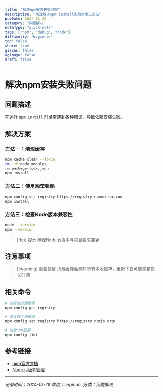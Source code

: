 ```yaml
---
title: "解决npm安装失败问题"
description: "快速解决npm install失败的常见方法"
pubDate: 2024-01-20
category: "问题解决"
noteType: "quick-note"
tags: ["npm", "debug", "node"]
difficulty: "beginner"
toc: false
share: true
giscus: false
ogImage: false
draft: false
---
```


# 解决npm安装失败问题

## 问题描述

在运行 `npm install` 时经常遇到各种错误，导致依赖安装失败。

## 解决方案

### 方法一：清理缓存

```bash
npm cache clean --force
rm -rf node_modules
rm package-lock.json
npm install
```

### 方法二：使用淘宝镜像

```bash
npm config set registry https://registry.npmmirror.com
npm install
```

### 方法三：检查Node版本兼容性

```bash
node --version
npm --version
```

> [!tip] 提示
> 确保Node.js版本与项目要求兼容

## 注意事项

> [!warning] 重要提醒
> 清理缓存会删除所有本地缓存，重新下载可能需要较长时间

## 相关命令

```bash
# 查看当前镜像源
npm config get registry

# 恢复官方镜像源
npm config set registry https://registry.npmjs.org/

# 查看npm配置
npm config list
```

## 参考链接

- [npm官方文档](https://docs.npmjs.com/)
- [Node.js版本管理](https://nodejs.org/)

---

*记录时间：2024-01-20*
*难度：beginner*
*分类：问题解决*
